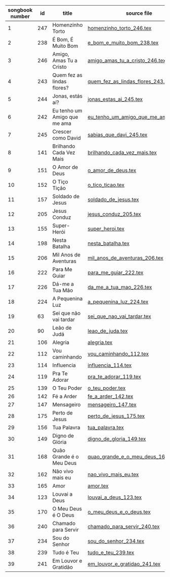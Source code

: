 songbook number | id    | title | source file | 
----------------|-------|-------|-------------| 
1               | 247    |  Homenzinho Torto    | [ homenzinho_torto_246.tex ](https://github.com/psalterio/repository/blob/master/songs/pt/homenzinho_torto_246.tex) | 
2               | 238    |  É Bom, É Muito Bom    | [ e_bom_e_muito_bom_238.tex ](https://github.com/psalterio/repository/blob/master/songs/pt/e_bom_e_muito_bom_238.tex) | 
3               | 246    |  Amigo, Amas Tu a Cristo    | [ amigo_amas_tu_a_cristo_246.tex ](https://github.com/psalterio/repository/blob/master/songs/pt/amigo_amas_tu_a_cristo_246.tex) | 
4               | 243    |  Quem fez as lindas flores?    | [ quem_fez_as_lindas_flores_243.tex ](https://github.com/psalterio/repository/blob/master/songs/pt/quem_fez_as_lindas_flores_243.tex) | 
5               | 244    |  Jonas, estás aí?    | [ jonas_estas_ai_245.tex ](https://github.com/psalterio/repository/blob/master/songs/pt/jonas_estas_ai_245.tex) | 
6               | 242    |  Eu tenho um Amigo que me ama    | [ eu_tenho_um_amigo_que_me_ama_242.tex ](https://github.com/psalterio/repository/blob/master/songs/pt/eu_tenho_um_amigo_que_me_ama_242.tex) | 
7               | 245    |  Crescer como David    | [ sabias_que_davi_245.tex ](https://github.com/psalterio/repository/blob/master/songs/pt/sabias_que_davi_245.tex) | 
8               | 141    |  Brilhando Cada Vez Mais    | [ brilhando_cada_vez_mais.tex ](https://github.com/psalterio/repository/blob/master/songs/pt/brilhando_cada_vez_mais.tex) | 
9               | 151    |  O Amor de Deus    | [ o_amor_de_deus.tex ](https://github.com/psalterio/repository/blob/master/songs/pt/o_amor_de_deus.tex) | 
10               | 152    |  O Tiço Tição    | [ o_tico_ticao.tex ](https://github.com/psalterio/repository/blob/master/songs/pt/o_tico_ticao.tex) | 
11               | 157    |  Soldado de Jesus    | [ soldado_de_jesus.tex ](https://github.com/psalterio/repository/blob/master/songs/pt/soldado_de_jesus.tex) | 
12               | 205    |  Jesus Conduz    | [ jesus_conduz_205.tex ](https://github.com/psalterio/repository/blob/master/songs/pt/jesus_conduz_205.tex) | 
13               | 155    |  Super-Herói    | [ super_heroi.tex ](https://github.com/psalterio/repository/blob/master/songs/pt/super_heroi.tex) | 
14               | 198    |  Nesta Batalha    | [ nesta_batalha.tex ](https://github.com/psalterio/repository/blob/master/songs/pt/nesta_batalha.tex) | 
15               | 206    |  Mil Anos de Aventuras    | [ mil_anos_de_aventuras_206.tex ](https://github.com/psalterio/repository/blob/master/songs/pt/mil_anos_de_aventuras_206.tex) | 
16               | 222    |  Para Me Guiar    | [ para_me_guiar_222.tex ](https://github.com/psalterio/repository/blob/master/songs/pt/para_me_guiar_222.tex) | 
17               | 226    |  Dá-me a Tua Mão    | [ da_me_a_tua_mao_226.tex ](https://github.com/psalterio/repository/blob/master/songs/pt/da_me_a_tua_mao_226.tex) | 
18               | 224    |  A Pequenina Luz    | [ a_pequenina_luz_224.tex ](https://github.com/psalterio/repository/blob/master/songs/pt/a_pequenina_luz_224.tex) | 
19               | 63    |  Sei que não vai tardar    | [ sei_que_nao_vai_tardar.tex ](https://github.com/psalterio/repository/blob/master/songs/pt/sei_que_nao_vai_tardar.tex) | 
20               | 90    |  Leão de Judá    | [ leao_de_juda.tex ](https://github.com/psalterio/repository/blob/master/songs/pt/leao_de_juda.tex) | 
21               | 106    |  Alegria    | [ alegria.tex ](https://github.com/psalterio/repository/blob/master/songs/pt/alegria.tex) | 
22               | 112    |  Vou caminhando    | [ vou_caminhando_112.tex ](https://github.com/psalterio/repository/blob/master/songs/pt/vou_caminhando_112.tex) | 
23               | 114    |  Influencia    | [ influencia_114.tex ](https://github.com/psalterio/repository/blob/master/songs/pt/influencia_114.tex) | 
24               | 119    |  Pra Te Adorar    | [ pra_te_adorar_119.tex ](https://github.com/psalterio/repository/blob/master/songs/pt/pra_te_adorar_119.tex) | 
25               | 139    |  O Teu Poder    | [ o_teu_poder.tex ](https://github.com/psalterio/repository/blob/master/songs/pt/o_teu_poder.tex) | 
26               | 142    |  Fé a Arder    | [ fe_a_arder_142.tex ](https://github.com/psalterio/repository/blob/master/songs/pt/fe_a_arder_142.tex) | 
27               | 147    |  Mensageiro    | [ mensageiro_147.tex ](https://github.com/psalterio/repository/blob/master/songs/pt/mensageiro_147.tex) | 
28               | 175    |  Perto de Jesus    | [ perto_de_jesus_175.tex ](https://github.com/psalterio/repository/blob/master/songs/pt/perto_de_jesus_175.tex) | 
29               | 156    |  Tua Palavra    | [ tua_palavra.tex ](https://github.com/psalterio/repository/blob/master/songs/pt/tua_palavra.tex) | 
30               | 149    |  Digno de Glória    | [ digno_de_gloria_149.tex ](https://github.com/psalterio/repository/blob/master/songs/pt/digno_de_gloria_149.tex) | 
31               | 168    |  Quão Grande é o Meu Deus    | [ quao_grande_e_o_meu_deus_168.tex ](https://github.com/psalterio/repository/blob/master/songs/pt/quao_grande_e_o_meu_deus_168.tex) | 
32               | 162    |  Não vivo mais eu    | [ nao_vivo_mais_eu.tex ](https://github.com/psalterio/repository/blob/master/songs/pt/nao_vivo_mais_eu.tex) | 
33               | 165    |  Amor    | [ amor.tex ](https://github.com/psalterio/repository/blob/master/songs/pt/amor.tex) | 
34               | 123    |  Louvai a Deus    | [ louvai_a_deus_123.tex ](https://github.com/psalterio/repository/blob/master/songs/pt/louvai_a_deus_123.tex) | 
35               | 170    |  O Meu Deus é O Deus    | [ o_meu_deus_e_o_deus.tex ](https://github.com/psalterio/repository/blob/master/songs/pt/o_meu_deus_e_o_deus.tex) | 
36               | 240    |  Chamado para Servir    | [ chamado_para_servir_240.tex ](https://github.com/psalterio/repository/blob/master/songs/pt/chamado_para_servir_240.tex) | 
37               | 234    |  Sou do Senhor    | [ sou_do_senhor_234.tex ](https://github.com/psalterio/repository/blob/master/songs/pt/sou_do_senhor_234.tex) | 
38               | 239    |  Tudo é Teu    | [ tudo_e_teu_239.tex ](https://github.com/psalterio/repository/blob/master/songs/pt/tudo_e_teu_239.tex) | 
39               | 241    |  Em Louvor e Gratidão    | [ em_louvor_e_gratidao_241.tex ](https://github.com/psalterio/repository/blob/master/songs/pt/em_louvor_e_gratidao_241.tex) | 
